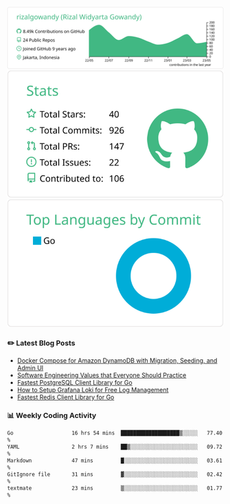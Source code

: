 ![profile-details](profile-summary-card-output/vue/0-profile-details.svg)
![stats](profile-summary-card-output/vue/3-stats.svg)
![most-commit-language](profile-summary-card-output/vue/2-most-commit-language.svg)

### :pencil2: Latest Blog Posts
<!-- BLOG-POST-LIST:START -->
- [Docker Compose for Amazon DynamoDB with Migration, Seeding, and Admin UI](https://medium.com/geekculture/docker-compose-for-amazon-dynamodb-with-migration-seeding-and-admin-ui-db11a348cc6a?source=rss-5763b0f1aba6------2)
- [Software Engineering Values that Everyone Should Practice](https://levelup.gitconnected.com/software-engineering-values-that-everyone-should-practice-c980d00cd103?source=rss-5763b0f1aba6------2)
- [Fastest PostgreSQL Client Library for Go](https://levelup.gitconnected.com/fastest-postgresql-client-library-for-go-579fa97909fb?source=rss-5763b0f1aba6------2)
- [How to Setup Grafana Loki for Free Log Management](https://levelup.gitconnected.com/how-to-setup-grafana-loki-for-free-log-management-ceb60558503c?source=rss-5763b0f1aba6------2)
- [Fastest Redis Client Library for Go](https://levelup.gitconnected.com/fastest-redis-client-library-for-go-7993f618f5ab?source=rss-5763b0f1aba6------2)
<!-- BLOG-POST-LIST:END -->

### 📊 Weekly Coding Activity
<!--START_SECTION:waka-->

```text
Go                   16 hrs 54 mins  ███████████████████▒░░░░░   77.40 %
YAML                 2 hrs 7 mins    ██▒░░░░░░░░░░░░░░░░░░░░░░   09.72 %
Markdown             47 mins         █░░░░░░░░░░░░░░░░░░░░░░░░   03.61 %
GitIgnore file       31 mins         ▓░░░░░░░░░░░░░░░░░░░░░░░░   02.42 %
textmate             23 mins         ▒░░░░░░░░░░░░░░░░░░░░░░░░   01.77 %
```

<!--END_SECTION:waka-->
